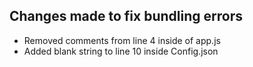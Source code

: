 ## Changes made to fix bundling errors
- Removed comments from line 4 inside of app.js
- Added blank string to line 10 inside Config.json